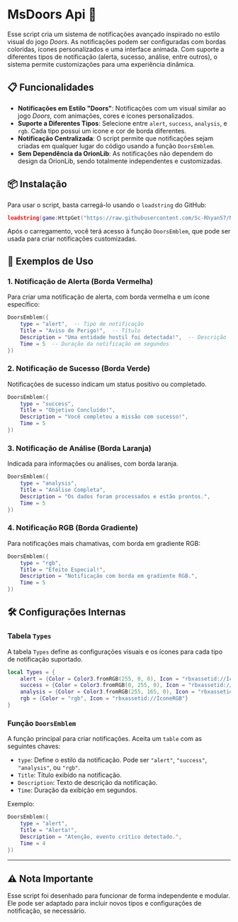 # MsDoors Api 🚪

Esse script cria um sistema de notificações avançado inspirado no estilo visual do jogo *Doors*. As notificações podem ser configuradas com bordas coloridas, ícones personalizados e uma interface animada. Com suporte a diferentes tipos de notificação (alerta, sucesso, análise, entre outros), o sistema permite customizações para uma experiência dinâmica.

## 📋 Funcionalidades
- **Notificações em Estilo "Doors"**: Notificações com um visual similar ao jogo *Doors*, com animações, cores e ícones personalizados.
- **Suporte a Diferentes Tipos**: Selecione entre `alert`, `success`, `analysis`, e `rgb`. Cada tipo possui um ícone e cor de borda diferentes.
- **Notificação Centralizada**: O script permite que notificações sejam criadas em qualquer lugar do código usando a função `DoorsEmblem`.
- **Sem Dependência da OrionLib**: As notificações não dependem do design da OrionLib, sendo totalmente independentes e customizadas.

## 📦 Instalação
Para usar o script, basta carregá-lo usando o `loadstring` do GitHub:

```lua
loadstring(game:HttpGet("https://raw.githubusercontent.com/Sc-Rhyan57/Notification-doorsAPI/refs/heads/main/Msdoors/doors-API.lua"))()
```

Após o carregamento, você terá acesso à função `DoorsEmblem`, que pode ser usada para criar notificações customizadas.

## 📌 Exemplos de Uso

### 1. Notificação de Alerta (Borda Vermelha)
Para criar uma notificação de alerta, com borda vermelha e um ícone específico:
```lua
DoorsEmblem({
    type = "alert",  -- Tipo de notificação
    Title = "Aviso de Perigo!",  -- Título
    Description = "Uma entidade hostil foi detectada!",  -- Descrição
    Time = 5  -- Duração da notificação em segundos
})
```

### 2. Notificação de Sucesso (Borda Verde)
Notificações de sucesso indicam um status positivo ou completado.
```lua
DoorsEmblem({
    type = "success",
    Title = "Objetivo Concluído!",
    Description = "Você completou a missão com sucesso!",
    Time = 5
})
```

### 3. Notificação de Análise (Borda Laranja)
Indicada para informações ou análises, com borda laranja.
```lua
DoorsEmblem({
    type = "analysis",
    Title = "Análise Completa",
    Description = "Os dados foram processados e estão prontos.",
    Time = 5
})
```

### 4. Notificação RGB (Borda Gradiente)
Para notificações mais chamativas, com borda em gradiente RGB:
```lua
DoorsEmblem({
    type = "rgb",
    Title = "Efeito Especial!",
    Description = "Notificação com borda em gradiente RGB.",
    Time = 5
})
```

## 🛠️ Configurações Internas

### Tabela `Types`
A tabela `Types` define as configurações visuais e os ícones para cada tipo de notificação suportado.

```lua
local Types = {
    alert = {Color = Color3.fromRGB(255, 0, 0), Icon = "rbxassetid://IconeDeAlerta"},
    success = {Color = Color3.fromRGB(0, 255, 0), Icon = "rbxassetid://IconeDeSucesso"},
    analysis = {Color = Color3.fromRGB(255, 165, 0), Icon = "rbxassetid://IconeDeAnalise"},
    rgb = {Color = "rgb", Icon = "rbxassetid://IconeRGB"}
}
```

### Função `DoorsEmblem`
A função principal para criar notificações. Aceita um `table` com as seguintes chaves:
- `type`: Define o estilo da notificação. Pode ser `"alert"`, `"success"`, `"analysis"`, ou `"rgb"`.
- `Title`: Título exibido na notificação.
- `Description`: Texto de descrição da notificação.
- `Time`: Duração da exibição em segundos.

Exemplo:
```lua
DoorsEmblem({
    type = "alert",
    Title = "Alerta!",
    Description = "Atenção, evento crítico detectado.",
    Time = 4
})
```

---

## ⚠️ Nota Importante
Esse script foi desenhado para funcionar de forma independente e modular. Ele pode ser adaptado para incluir novos tipos e configurações de notificação, se necessário.

